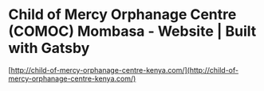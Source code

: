 # Child of Mercy Orphanage Centre (COMOC) Mombasa - Website | Built with Gatsby

[http://child-of-mercy-orphanage-centre-kenya.com/](http://child-of-mercy-orphanage-centre-kenya.com/)
